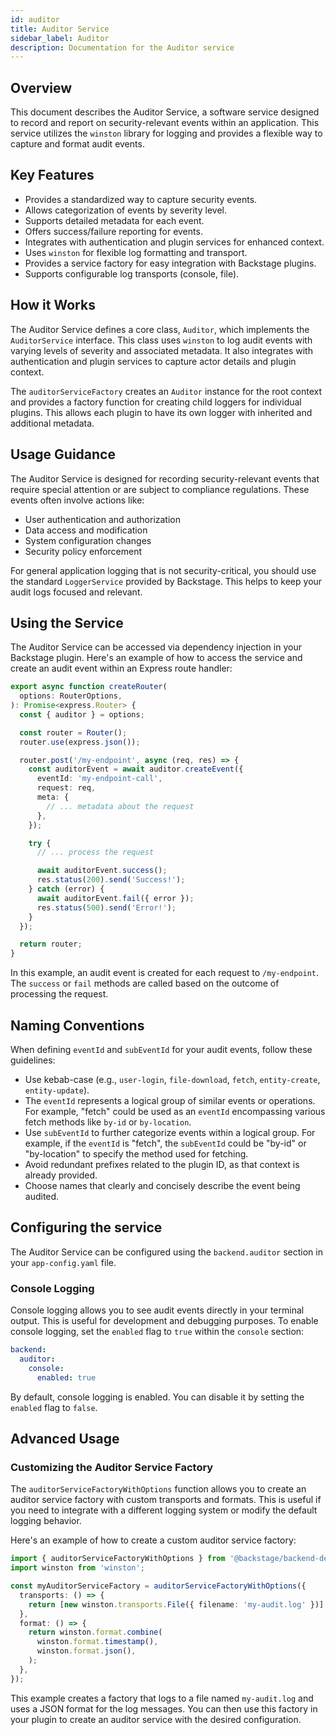 ```yaml
---
id: auditor
title: Auditor Service
sidebar_label: Auditor
description: Documentation for the Auditor service
---
```


## Overview

This document describes the Auditor Service, a software service designed to record and report on security-relevant events within an application. This service utilizes the `winston` library for logging and provides a flexible way to capture and format audit events.

## Key Features

- Provides a standardized way to capture security events.
- Allows categorization of events by severity level.
- Supports detailed metadata for each event.
- Offers success/failure reporting for events.
- Integrates with authentication and plugin services for enhanced context.
- Uses `winston` for flexible log formatting and transport.
- Provides a service factory for easy integration with Backstage plugins.
- Supports configurable log transports (console, file).

## How it Works

The Auditor Service defines a core class, `Auditor`, which implements the `AuditorService` interface. This class uses `winston` to log audit events with varying levels of severity and associated metadata. It also integrates with authentication and plugin services to capture actor details and plugin context.

The `auditorServiceFactory` creates an `Auditor` instance for the root context and provides a factory function for creating child loggers for individual plugins. This allows each plugin to have its own logger with inherited and additional metadata.

## Usage Guidance

The Auditor Service is designed for recording security-relevant events that require special attention or are subject to compliance regulations. These events often involve actions like:

- User authentication and authorization
- Data access and modification
- System configuration changes
- Security policy enforcement

For general application logging that is not security-critical, you should use the standard `LoggerService` provided by Backstage. This helps to keep your audit logs focused and relevant.

## Using the Service

The Auditor Service can be accessed via dependency injection in your Backstage plugin. Here's an example of how to access the service and create an audit event within an Express route handler:

```typescript
export async function createRouter(
  options: RouterOptions,
): Promise<express.Router> {
  const { auditor } = options;

  const router = Router();
  router.use(express.json());

  router.post('/my-endpoint', async (req, res) => {
    const auditorEvent = await auditor.createEvent({
      eventId: 'my-endpoint-call',
      request: req,
      meta: {
        // ... metadata about the request
      },
    });

    try {
      // ... process the request

      await auditorEvent.success();
      res.status(200).send('Success!');
    } catch (error) {
      await auditorEvent.fail({ error });
      res.status(500).send('Error!');
    }
  });

  return router;
}
```

In this example, an audit event is created for each request to `/my-endpoint`. The `success` or `fail` methods are called based on the outcome of processing the request.

## Naming Conventions

When defining `eventId` and `subEventId` for your audit events, follow these guidelines:

- Use kebab-case (e.g., `user-login`, `file-download`, `fetch`, `entity-create`, `entity-update`).
- The `eventId` represents a logical group of similar events or operations. For example, "fetch" could be used as an `eventId` encompassing various fetch methods like `by-id` or `by-location`.
- Use `subEventId` to further categorize events within a logical group. For example, if the `eventId` is "fetch", the `subEventId` could be "by-id" or "by-location" to specify the method used for fetching.
- Avoid redundant prefixes related to the plugin ID, as that context is already provided.
- Choose names that clearly and concisely describe the event being audited.

## Configuring the service

The Auditor Service can be configured using the `backend.auditor` section in your `app-config.yaml` file.

### Console Logging

Console logging allows you to see audit events directly in your terminal output. This is useful for development and debugging purposes. To enable console logging, set the `enabled` flag to `true` within the `console` section:

```yaml
backend:
  auditor:
    console:
      enabled: true
```

By default, console logging is enabled. You can disable it by setting the `enabled` flag to `false`.

## Advanced Usage

### Customizing the Auditor Service Factory

The `auditorServiceFactoryWithOptions` function allows you to create an auditor service factory with custom transports and formats. This is useful if you need to integrate with a different logging system or modify the default logging behavior.

Here's an example of how to create a custom auditor service factory:

```typescript
import { auditorServiceFactoryWithOptions } from '@backstage/backend-defaults/auditor';
import winston from 'winston';

const myAuditorServiceFactory = auditorServiceFactoryWithOptions({
  transports: () => {
    return [new winston.transports.File({ filename: 'my-audit.log' })];
  },
  format: () => {
    return winston.format.combine(
      winston.format.timestamp(),
      winston.format.json(),
    );
  },
});
```

This example creates a factory that logs to a file named `my-audit.log` and uses a JSON format for the log messages. You can then use this factory in your plugin to create an auditor service with the desired configuration.

